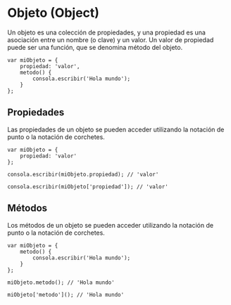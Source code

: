 # Objeto (Object)

Un objeto es una colección de propiedades, y una propiedad es una asociación entre un nombre (o clave) y un valor. Un valor de propiedad puede ser una función, que se denomina método del objeto.

```esjs
var miObjeto = {
    propiedad: 'valor',
    metodo() {
        consola.escribir('Hola mundo');
    }
};
```

## Propiedades

Las propiedades de un objeto se pueden acceder utilizando la notación de punto o la notación de corchetes.

```esjs
var miObjeto = {
    propiedad: 'valor'
};

consola.escribir(miObjeto.propiedad); // 'valor'

consola.escribir(miObjeto['propiedad']); // 'valor'
```

## Métodos

Los métodos de un objeto se pueden acceder utilizando la notación de punto o la notación de corchetes.

```esjs
var miObjeto = {
    metodo() {
        consola.escribir('Hola mundo');
    }
};

miObjeto.metodo(); // 'Hola mundo'

miObjeto['metodo'](); // 'Hola mundo'
```
